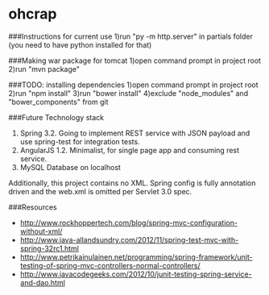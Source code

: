 ohcrap
========
###Instructions for current use
1)run "py -m http.server" in partials folder (you need to have python installed for that)

###Making war package for tomcat
1)open command prompt in project root
2)run "mvn package"

###TODO: installing dependencies
1)open command prompt in project root
2)run "npm install"
3)run "bower install"
4)exclude "node_modules" and "bower_components" from git

###Future Technology stack

1. Spring 3.2. Going to implement REST service with JSON payload and use spring-test for integration tests.
1. AngularJS 1.2. Minimalist, for single page app and consuming rest service.
1. MySQL Database on localhost

Additionally, this project contains no XML. Spring config is fully annotation driven and the web.xml is omitted per Servlet 3.0 spec.

###Resources

* http://www.rockhoppertech.com/blog/spring-mvc-configuration-without-xml/
* http://www.java-allandsundry.com/2012/11/spring-test-mvc-with-spring-32rc1.html
* http://www.petrikainulainen.net/programming/spring-framework/unit-testing-of-spring-mvc-controllers-normal-controllers/
* http://www.javacodegeeks.com/2012/10/junit-testing-spring-service-and-dao.html

